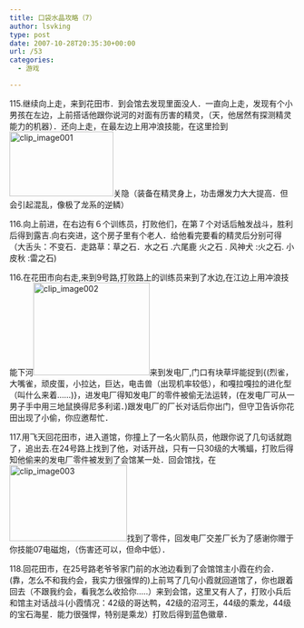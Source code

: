 ```yaml
---
title: 口袋水晶攻略（7）
author: lsvking
type: post
date: 2007-10-28T20:35:30+00:00
url: /53
categories:
  - 游戏

---
```

115.继续向上走，来到花田市．到会馆去发现里面没人．一直向上走，发现有个小男孩在左边，上前搭话他跟你说河的对面有历害的精灵，（天，他居然有探测精灵能力的机器）．还向上走，在最左边上用冲浪技能，在这里捡到[<img title="clip_image001" style="border-right: 0px; border-top: 0px; display: inline; border-left: 0px; border-bottom: 0px" height="114" alt="clip_image001" src="http://lsvking.github.iot/wp-content/uploads/2009/07/clip_image001_thumb5.jpg" width="183" border="0" />][1]关隐（装备在精灵身上，功击爆发力大大提高．但会引起混乱，像极了龙系的逆鳞）

116.向上前进，在右边有６个训练员，打败他们，在第７个对话后触发战斗，胜利后得到露吉.向右突进，这个房子里有个老人．给他看完要看的精灵后分别可得（大舌头：不变石．走路草：草之石．水之石 .六尾鹿 火之石 . 风神犬 :火之石. 小皮秋 :雷之石)

116.在花田市向右走,来到9号路,打败路上的训练员来到了水边,在江边上用冲浪技能下河[<img title="clip_image002" style="border-right: 0px; border-top: 0px; display: inline; border-left: 0px; border-bottom: 0px" height="163" alt="clip_image002" src="http://lsvking.github.iot/wp-content/uploads/2009/07/clip_image002_thumb6.jpg" width="205" border="0" />][2]来到发电厂,门口有块草坪能捉到{(烈雀，大嘴雀，顽皮蛋，小拉达，巨达，电击兽（出现机率较低），和嘎拉嘎拉的进化型（叫什么来着……)}，进发电厂得知发电厂的零件被偷无法运转，(在发电厂可从一男子手中用三地鼠换得尼多利诺．)跟发电厂的厂长对话后你出门，但守卫告诉你花田出现了小偷，你应邀帮忙．

117.用飞天回花田市，进入道馆，你撞上了一名火箭队员，他跟你说了几句话就跑了，追出去.在24号路上找到了他，对话开战，只有一只30级的大嘴蝠，打败后得知他偷来的发电厂零件被发到了会馆某一处．回会馆找，在[<img title="clip_image003" style="border-right: 0px; border-top: 0px; display: inline; border-left: 0px; border-bottom: 0px" height="134" alt="clip_image003" src="http://lsvking.github.iot/wp-content/uploads/2009/07/clip_image003_thumb5.jpg" width="207" border="0" />][3]找到了零件，回发电厂交差厂长为了感谢你赠于你技能07电磁炮，（伤害还可以，但命中低）．

118.回花田市，在25号路老爷爷家门前的水池边看到了会馆馆主小霞在约会．(靠，怎么不和我约会，我实力很强悍的)上前骂了几句小霞就回道馆了，你也跟着回去（不跟我约会，看我怎么收拾你…..）来到会馆，这里又有人了，打败小兵后和馆主对话战斗(小霞情况：42级的哥达鸭，42级的沼河王，44级的乘龙，44级的宝石海星．能力很强悍，特别是乘龙）打败后得到蓝色徽章．

 [1]: http://lsvking.github.iot/wp-content/uploads/2009/07/clip_image0018.jpg
 [2]: http://lsvking.github.iot/wp-content/uploads/2009/07/clip_image00213.jpg
 [3]: http://lsvking.github.iot/wp-content/uploads/2009/07/clip_image0038.jpg